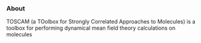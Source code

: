 ### About
TOSCAM (a TOolbox for Strongly Correlated Approaches to Molecules) is a toolbox for performing dynamical mean field theory calculations on molecules
